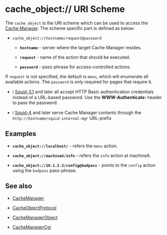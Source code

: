 # cache\_object:// URI Scheme

The `cache_object` is the URI scheme which can be used to access the
[Cache
Manager](/CacheManager#).
The scheme specific part is defined as below:

  - `cache_object://hostname/request@password`
    
      - **`hostname`** - server where the target Cache Manager resides.
    
      - **`request`** - name of the action that should be executed.
    
      - **`password`** - pass-phrase for access-controlled actions.

If `request` is not specified, the default is `menu`, which will
enumerate all available actions. The `password` is only required for
pages that require it.

  - ℹ️
    [Squid-3.1](/Releases/Squid-3.1#)
    and later all accept HTTP Basic authentication credentials instead
    of a URL-based password. Use the **WWW-Authenticate:** header to
    pass the password.

  - ℹ️
    [Squid-4](/Releases/Squid-4#)
    and later serve Cache Manager contents through the
    `http://hostname/squid-internal-mgr` URL-prefix

## Examples

  - **`cache_object://localhost/`** - refers the `menu` action.

  - **`cache_object://machineA/info`** - refers the `info` action at
    machineA.

  - **`cache_object://10.1.2.3/config@badpass`** - points to the
    `config` action using the `badpass` pass-phrase.

## See also

  - [CacheManager](/CacheManager#)

  - [CacheObjectProtocol](/CacheObjectProtocol#)

  - [CacheManagerObject](/CacheManagerObject#)

  - [CacheManagerCgi](/CacheManagerCgi#)
